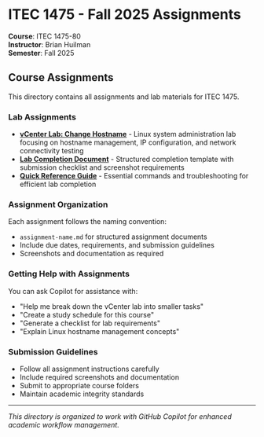# ITEC 1475 - Fall 2025 Assignments

**Course**: ITEC 1475-80  
**Instructor**: Brian Huilman  
**Semester**: Fall 2025  

## Course Assignments

This directory contains all assignments and lab materials for ITEC 1475.

### Lab Assignments

- **[vCenter Lab: Change Hostname](vcenter-lab-hostname.md)** - Linux system administration lab focusing on hostname management, IP configuration, and network connectivity testing
- **[Lab Completion Document](vcenter-lab-hostname-completion.md)** - Structured completion template with submission checklist and screenshot requirements
- **[Quick Reference Guide](vcenter-lab-quick-reference.md)** - Essential commands and troubleshooting for efficient lab completion

### Assignment Organization

Each assignment follows the naming convention:
- `assignment-name.md` for structured assignment documents
- Include due dates, requirements, and submission guidelines
- Screenshots and documentation as required

### Getting Help with Assignments

You can ask Copilot for assistance with:
- "Help me break down the vCenter lab into smaller tasks"
- "Create a study schedule for this course"
- "Generate a checklist for lab requirements"
- "Explain Linux hostname management concepts"

### Submission Guidelines

- Follow all assignment instructions carefully
- Include required screenshots and documentation
- Submit to appropriate course folders
- Maintain academic integrity standards

---

*This directory is organized to work with GitHub Copilot for enhanced academic workflow management.*